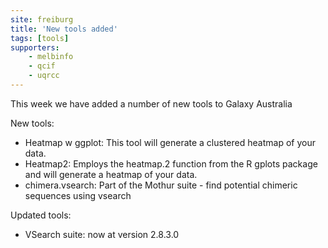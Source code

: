 ```yaml
---
site: freiburg
title: 'New tools added'
tags: [tools]
supporters:
    - melbinfo
    - qcif
    - uqrcc
---
```

This week we have added a number of new tools to Galaxy Australia

New tools:
* Heatmap w ggplot: This tool will generate a clustered heatmap of your data.
* Heatmap2: Employs the heatmap.2 function from the R gplots package and will generate a heatmap of your data.
* chimera.vsearch: Part of the Mothur suite - find potential chimeric sequences using vsearch

Updated tools:
* VSearch suite: now at version 2.8.3.0
